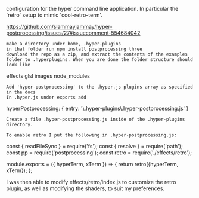 configuration for the hyper command line application. In particular the 'retro' setup to mimic 'cool-retro-term'.

https://github.com/slammayjammay/hyper-postprocessing/issues/27#issuecomment-554684042


    make a directory under home, .hyper-plugins
    in that folder run npm install postprocessing three
    download the repo as a zip, and extract the contents of the examples folder to .hyperplugins. When you are done the folder structure should look like

effects
glsl
images
node_modules

    Add 'hyper-postprocessing' to the .hyper.js plugins array as specified in the docs
    In .hyper.js under exports add

hyperPostprocessing: {
     entry: '<ABSOLUTE PATH TO YOUR HOME DIRECTORY>\\.hyper-plugins\\.hyper-postprocessing.js'
}

    Create a file .hyper-postprocessing.js inside of the .hyper-plugins directory.

    To enable retro I put the following in .hyper-postprocessing.js:

const { readFileSync } = require('fs');
const { resolve } = require('path');
const pp = require('postprocessing');
const retro = require('./effects/retro');

module.exports = ({ hyperTerm, xTerm }) => { return retro({hyperTerm, xTerm}); };

I was then able to modify effects/retro/index.js to customize the retro plugin, as well as modifying the shaders, to suit my preferences.
